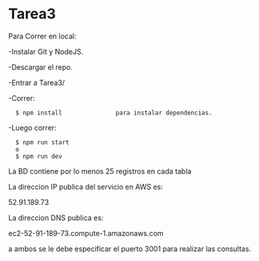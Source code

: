 # Tarea3

Para Correr en local:

  -Instalar Git y NodeJS.
  
  -Descargar el repo.
  
  -Entrar a Tarea3/
  
  -Correr:
  
      $ npm install               para instalar dependencias.
      
   -Luego correr:
    
      $ npm run start
      o
      $ npm run dev
      

La BD contiene por lo menos 25 registros en cada tabla      

La direccion IP publica del servicio en AWS es:

  52.91.189.73

La direccion DNS publica es:

  ec2-52-91-189-73.compute-1.amazonaws.com

a ambos se le debe especificar el puerto 3001 para realizar las consultas.

